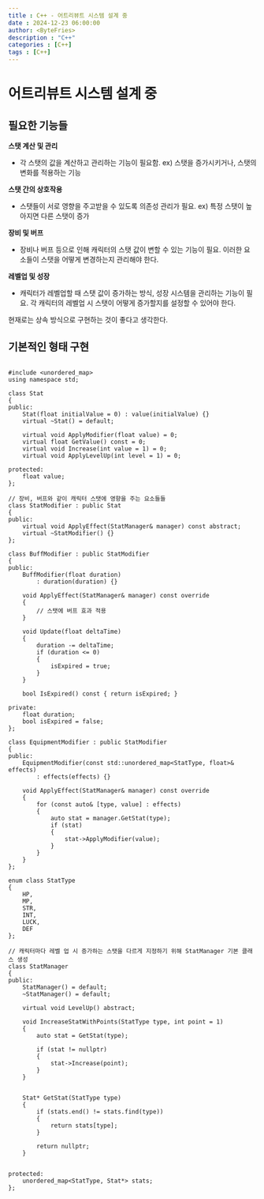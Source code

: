 ```yaml
---
title : C++ - 어트리뷰트 시스템 설계 중
date : 2024-12-23 06:00:00
author: <ByteFries>
description : "C++"
categories : [C++]
tags : [C++]
---
```


# <span style = "font-weight: 800;">어트리뷰트 시스템 설계 중</span>

## <span style = "font-weight: 800;">필요한 기능들</span>

**스탯 계산 및 관리**
- 각 스탯의 값을 계산하고 관리하는 기능이 필요함. ex) 스탯을 증가시키거나, 스탯의 변화를 적용하는 기능

**스탯 간의 상호작용**
- 스탯들이 서로 영향을 주고받을 수 있도록 의존성 관리가 필요. ex) 특정 스탯이 높아지면 다른 스탯이 증가

**장비 및 버프**
- 장비나 버프 등으로 인해 캐릭터의 스탯 값이 변할 수 있는 기능이 필요. 이러한 요소들이 스탯을 어떻게 변경하는지 관리해야 한다.

**레벨업 및 성장**
- 캐릭터가 레벨업할 때 스탯 값이 증가하는 방식, 성장 시스템을 관리하는 기능이 필요. 각 캐릭터의 레벨업 시 스탯이 어떻게 증가할지를 설정할 수 있어야 한다.

현재로는 상속 방식으로 구현하는 것이 좋다고 생각한다.

## <span style = "font-weight: 800;">기본적인 형태 구현</span>
```

#include <unordered_map>
using namespace std;

class Stat
{
public:
    Stat(float initialValue = 0) : value(initialValue) {}
    virtual ~Stat() = default;

    virtual void ApplyModifier(float value) = 0;
    virtual float GetValue() const = 0;
    virtual void Increase(int value = 1) = 0;
    virtual void ApplyLevelUp(int level = 1) = 0;

protected:
    float value;
};

// 장비, 버프와 같이 캐릭터 스탯에 영향을 주는 요소들들
class StatModifier : public Stat
{
public:
	virtual void ApplyEffect(StatManager& manager) const abstract;
	virtual ~StatModifier() {}
};

class BuffModifier : public StatModifier
{
public:
    BuffModifier(float duration)
        : duration(duration) {}

    void ApplyEffect(StatManager& manager) const override
    {
        // 스탯에 버프 효과 적용
    }

    void Update(float deltaTime)
    {
        duration -= deltaTime;
        if (duration <= 0)
        {
            isExpired = true;
        }
    }

    bool IsExpired() const { return isExpired; }

private:
    float duration;
    bool isExpired = false;
};

class EquipmentModifier : public StatModifier
{
public:
    EquipmentModifier(const std::unordered_map<StatType, float>& effects)
        : effects(effects) {}

    void ApplyEffect(StatManager& manager) const override
    {
        for (const auto& [type, value] : effects)
        {
            auto stat = manager.GetStat(type);
            if (stat)
            {
                stat->ApplyModifier(value);
            }
        }
    }
};

enum class StatType
{
	HP,
	MP,
	STR,
	INT,
	LUCK,
	DEF
};

// 캐릭터마다 레벨 업 시 증가하는 스탯을 다르게 지정하기 위해 StatManager 기본 클래스 생성
class StatManager
{
public:
	StatManager() = default;
	~StatManager() = default;

	virtual void LevelUp() abstract;

	void IncreaseStatWithPoints(StatType type, int point = 1)
	{
		auto stat = GetStat(type);
		
		if (stat != nullptr)
		{
			stat->Increase(point);
		}
	}


	Stat* GetStat(StatType type)
	{
		if (stats.end() != stats.find(type))
		{
			return stats[type];
		}

		return nullptr;
	}


protected:
	unordered_map<StatType, Stat*> stats;
};

```
